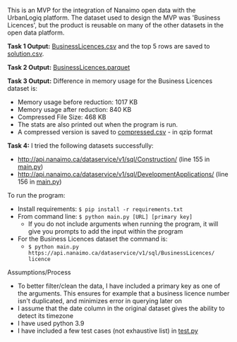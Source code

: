 This is an MVP for the integration of Nanaimo open data with the UrbanLogiq platform. The dataset used to design 
the MVP was 'Business Licences', but the product is reusable on many of the other
datasets in the open data platform. 

**Task 1 Output:** [BusinessLicences.csv](BusinessLicences.csv) and the top 5 rows are saved to [solution.csv](solution.csv).

**Task 2 Output:** [BusinessLicences.parquet](BusinessLicences.parquet)

**Task 3 Output:** Difference in memory usage for the Business Licences dataset is:
* Memory usage before reduction: 1017 KB 
* Memory usage after reduction: 840 KB 
* Compressed File Size: 468 KB
* The stats are also printed out when the program is run.
* A compressed version is saved to [compressed.csv](compressed.csv) - in qzip format

**Task 4:** I tried the following datasets successfully:
* http://api.nanaimo.ca/dataservice/v1/sql/Construction/ (line 155 in [main.py](main.py))
* http://api.nanaimo.ca/dataservice/v1/sql/DevelopmentApplications/ (line 156 in [main.py](main.py))

To run the program:
* Install requirements: `````$ pip install -r requirements.txt`````
* From command line: `````$ python main.py [URL] [primary key]`````
  * If you do not include arguments when running the program, it will give you prompts to add the input within the program
* For the Business Licences dataset the command is: 
  * `````$ python main.py https://api.nanaimo.ca/dataservice/v1/sql/BusinessLicences/ licence`````

Assumptions/Process
* To better filter/clean the data, I have included a primary key as one of the arguments. This ensures for example that a business licence number isn't duplicated, and minimizes error in querying later on
* I assume that the date column in the original dataset gives the ability to detect its timezone
* I have used python 3.9
* I have included a few test cases (not exhaustive list) in [test.py](test.py)

